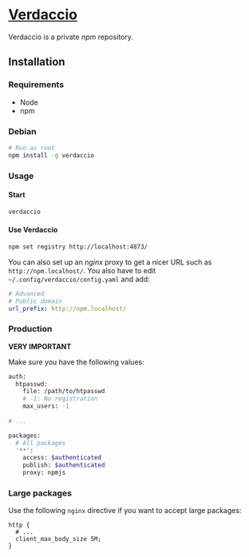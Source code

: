 # [Verdaccio][verdaccio-home]

Verdaccio is a private _npm_ repository.

## Installation

### Requirements

- Node
- npm

### Debian

```sh
# Run as root
npm install -g verdaccio
```
### Usage

#### Start

```sh
verdaccio
```

#### Use Verdaccio

```sh
npm set registry http://localhost:4873/
```

You can also set up an _nginx_ proxy to get a nicer URL such as
`http://npm.localhost/`.
You also have to edit `~/.config/verdaccio/config.yaml` and add:

```yaml
# Advanced
# Public domain
url_prefix: http://npm.localhost/
```

### Production

**VERY IMPORTANT**

Make sure you have the following values:

```sh
auth:
  htpasswd:
    file: /path/to/htpasswd
    # -1: No registration
    max_users: -1
    
# ...

packages:
  # All packages
  '**':
    access: $authenticated
    publish: $authenticated
    proxy: npmjs

```


### Large packages

Use the following `nginx` directive if you want to accept large packages:

```nginx
http {
  # ...
  client_max_body_size 5M;
}
```


[verdaccio-home]: https://github.com/verdaccio/verdaccio
